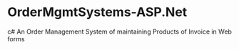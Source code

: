 # OrderMgmtSystems-ASP.Net
c# An Order Management System of maintaining Products of Invoice in Web forms
